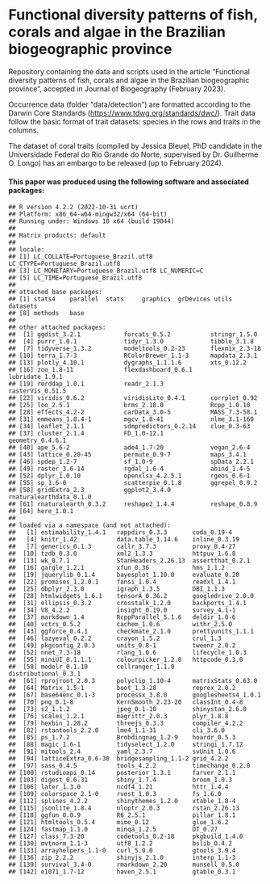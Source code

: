 Functional diversity patterns of fish, corals and algae in the Brazilian
biogeographic province
================

<!-- README.md is generated from README.Rmd. Please edit that file -->
<!-- badges: start -->
<!-- badges: end -->

Repository containing the data and scripts used in the article
“Functional diversity patterns of fish, corals and algae in the
Brazilian biogeographic province”, accepted in Journal of Biogeography
(February 2023).

Occurrence data (folder “data/detection”) are formatted according to the
Darwin Core Standards (<https://www.tdwg.org/standards/dwc/>). Trait
data follow the basic format of trait datasets: species in the rows and
traits in the columns.

The dataset of coral traits (compiled by Jessica Bleuel, PhD candidate
in the Universidade Federal do Rio Grande do Norte, supervised by
Dr. Guilherme O. Longo) has an embargo to be released (up to February
2024).

<!-- badges: start -->
<!-- badges: end -->

#### This paper was produced using the following software and associated packages:

    ## R version 4.2.2 (2022-10-31 ucrt)
    ## Platform: x86_64-w64-mingw32/x64 (64-bit)
    ## Running under: Windows 10 x64 (build 19044)
    ## 
    ## Matrix products: default
    ## 
    ## locale:
    ## [1] LC_COLLATE=Portuguese_Brazil.utf8  LC_CTYPE=Portuguese_Brazil.utf8   
    ## [3] LC_MONETARY=Portuguese_Brazil.utf8 LC_NUMERIC=C                      
    ## [5] LC_TIME=Portuguese_Brazil.utf8    
    ## 
    ## attached base packages:
    ## [1] stats4    parallel  stats     graphics  grDevices utils     datasets 
    ## [8] methods   base     
    ## 
    ## other attached packages:
    ##  [1] ggdist_3.2.1            forcats_0.5.2           stringr_1.5.0          
    ##  [4] purrr_1.0.1             tidyr_1.3.0             tibble_3.1.8           
    ##  [7] tidyverse_1.3.2         modeltools_0.2-23       flexmix_2.3-18         
    ## [10] terra_1.7-3             RColorBrewer_1.1-3      mapdata_2.3.1          
    ## [13] plotly_4.10.1           dygraphs_1.1.1.6        xts_0.12.2             
    ## [16] zoo_1.8-11              flexdashboard_0.6.1     lubridate_1.9.1        
    ## [19] rerddap_1.0.1           readr_2.1.3             rasterVis_0.51.5       
    ## [22] viridis_0.6.2           viridisLite_0.4.1       corrplot_0.92          
    ## [25] loo_2.5.1               brms_2.18.0             Rcpp_1.0.10            
    ## [28] effects_4.2-2           carData_3.0-5           MASS_7.3-58.1          
    ## [31] emmeans_1.8.4-1         mgcv_1.8-41             nlme_3.1-160           
    ## [34] leaflet_2.1.1           sdmpredictors_0.2.14    clue_0.3-63            
    ## [37] cluster_2.1.4           FD_1.0-12.1             geometry_0.4.6.1       
    ## [40] ape_5.6-2               ade4_1.7-20             vegan_2.6-4            
    ## [43] lattice_0.20-45         permute_0.9-7           maps_3.4.1             
    ## [46] spdep_1.2-7             sf_1.0-9                spData_2.2.1           
    ## [49] raster_3.6-14           rgdal_1.6-4             abind_1.4-5            
    ## [52] dplyr_1.0.10            openxlsx_4.2.5.1        rgeos_0.6-1            
    ## [55] sp_1.6-0                scatterpie_0.1.8        ggrepel_0.9.2          
    ## [58] gridExtra_2.3           ggplot2_3.4.0           rnaturalearthdata_0.1.0
    ## [61] rnaturalearth_0.3.2     reshape2_1.4.4          reshape_0.8.9          
    ## [64] here_1.0.1             
    ## 
    ## loaded via a namespace (and not attached):
    ##   [1] estimability_1.4.1   rappdirs_0.3.3       coda_0.19-4         
    ##   [4] knitr_1.42           data.table_1.14.6    inline_0.3.19       
    ##   [7] generics_0.1.3       callr_3.7.3          proxy_0.4-27        
    ##  [10] tzdb_0.3.0           xml2_1.3.3           httpuv_1.6.8        
    ##  [13] wk_0.7.1             StanHeaders_2.26.13  assertthat_0.2.1    
    ##  [16] gargle_1.2.1         xfun_0.36            hms_1.1.2           
    ##  [19] jquerylib_0.1.4      bayesplot_1.10.0     evaluate_0.20       
    ##  [22] promises_1.2.0.1     fansi_1.0.4          readxl_1.4.1        
    ##  [25] dbplyr_2.3.0         igraph_1.3.5         DBI_1.1.3           
    ##  [28] htmlwidgets_1.6.1    tensorA_0.36.2       googledrive_2.0.0   
    ##  [31] ellipsis_0.3.2       crosstalk_1.2.0      backports_1.4.1     
    ##  [34] V8_4.2.2             insight_0.19.0       survey_4.1-1        
    ##  [37] markdown_1.4         RcppParallel_5.1.6   deldir_1.0-6        
    ##  [40] vctrs_0.5.2          cachem_1.0.6         withr_2.5.0         
    ##  [43] ggforce_0.4.1        checkmate_2.1.0      prettyunits_1.1.1   
    ##  [46] lazyeval_0.2.2       crayon_1.5.2         crul_1.3            
    ##  [49] pkgconfig_2.0.3      units_0.8-1          tweenr_2.0.2        
    ##  [52] nnet_7.3-18          rlang_1.0.6          lifecycle_1.0.3     
    ##  [55] miniUI_0.1.1.1       colourpicker_1.2.0   httpcode_0.3.0      
    ##  [58] modelr_0.1.10        cellranger_1.1.0     distributional_0.3.1
    ##  [61] rprojroot_2.0.3      polyclip_1.10-4      matrixStats_0.63.0  
    ##  [64] Matrix_1.5-1         boot_1.3-28          reprex_2.0.2        
    ##  [67] base64enc_0.1-3      processx_3.8.0       googlesheets4_1.0.1 
    ##  [70] png_0.1-8            KernSmooth_2.23-20   classInt_0.4-8      
    ##  [73] s2_1.1.2             jpeg_0.1-10          shinystan_2.6.0     
    ##  [76] scales_1.2.1         magrittr_2.0.3       plyr_1.8.8          
    ##  [79] hexbin_1.28.2        threejs_0.3.3        compiler_4.2.2      
    ##  [82] rstantools_2.2.0     lme4_1.1-31          cli_3.6.0           
    ##  [85] ps_1.7.2             Brobdingnag_1.2-9    hoardr_0.5.3        
    ##  [88] magic_1.6-1          tidyselect_1.2.0     stringi_1.7.12      
    ##  [91] mitools_2.4          yaml_2.3.7           svUnit_1.0.6        
    ##  [94] latticeExtra_0.6-30  bridgesampling_1.1-2 grid_4.2.2          
    ##  [97] sass_0.4.5           tools_4.2.2          timechange_0.2.0    
    ## [100] rstudioapi_0.14      posterior_1.3.1      farver_2.1.1        
    ## [103] digest_0.6.31        shiny_1.7.4          broom_1.0.3         
    ## [106] later_1.3.0          ncdf4_1.21           httr_1.4.4          
    ## [109] colorspace_2.1-0     rvest_1.0.3          fs_1.6.0            
    ## [112] splines_4.2.2        shinythemes_1.2.0    xtable_1.8-4        
    ## [115] jsonlite_1.8.4       nloptr_2.0.3         rstan_2.26.13       
    ## [118] ggfun_0.0.9          R6_2.5.1             pillar_1.8.1        
    ## [121] htmltools_0.5.4      mime_0.12            glue_1.6.2          
    ## [124] fastmap_1.1.0        minqa_1.2.5          DT_0.27             
    ## [127] class_7.3-20         codetools_0.2-18     pkgbuild_1.4.0      
    ## [130] mvtnorm_1.1-3        utf8_1.2.2           bslib_0.4.2         
    ## [133] arrayhelpers_1.1-0   curl_5.0.0           gtools_3.9.4        
    ## [136] zip_2.2.2            shinyjs_2.1.0        interp_1.1-3        
    ## [139] survival_3.4-0       rmarkdown_2.20       munsell_0.5.0       
    ## [142] e1071_1.7-12         haven_2.5.1          gtable_0.3.1
